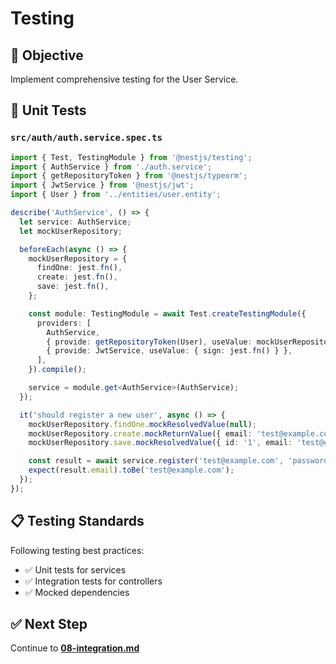 # Testing

## 🎯 Objective

Implement comprehensive testing for the User Service.

## 🔧 Unit Tests

### `src/auth/auth.service.spec.ts`
```typescript
import { Test, TestingModule } from '@nestjs/testing';
import { AuthService } from './auth.service';
import { getRepositoryToken } from '@nestjs/typeorm';
import { JwtService } from '@nestjs/jwt';
import { User } from '../entities/user.entity';

describe('AuthService', () => {
  let service: AuthService;
  let mockUserRepository;

  beforeEach(async () => {
    mockUserRepository = {
      findOne: jest.fn(),
      create: jest.fn(),
      save: jest.fn(),
    };

    const module: TestingModule = await Test.createTestingModule({
      providers: [
        AuthService,
        { provide: getRepositoryToken(User), useValue: mockUserRepository },
        { provide: JwtService, useValue: { sign: jest.fn() } },
      ],
    }).compile();

    service = module.get<AuthService>(AuthService);
  });

  it('should register a new user', async () => {
    mockUserRepository.findOne.mockResolvedValue(null);
    mockUserRepository.create.mockReturnValue({ email: 'test@example.com' });
    mockUserRepository.save.mockResolvedValue({ id: '1', email: 'test@example.com' });

    const result = await service.register('test@example.com', 'password');
    expect(result.email).toBe('test@example.com');
  });
});
```

## 📋 Testing Standards

Following testing best practices:
- ✅ Unit tests for services
- ✅ Integration tests for controllers
- ✅ Mocked dependencies

## ✅ Next Step

Continue to **[08-integration.md](./08-integration.md)**